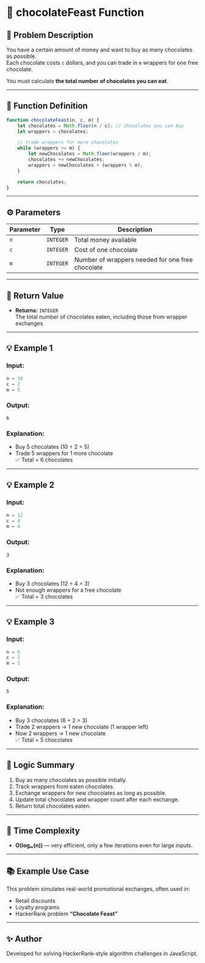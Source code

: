 # 🍫 chocolateFeast Function

## 🧩 Problem Description

You have a certain amount of money and want to buy as many chocolates as possible.  
Each chocolate costs `c` dollars, and you can trade in `m` wrappers for one free chocolate.

You must calculate **the total number of chocolates you can eat**.

---

## 🧠 Function Definition

```javascript
function chocolateFeast(n, c, m) {
    let chocolates = Math.floor(n / c); // chocolates you can buy
    let wrappers = chocolates;

    // trade wrappers for more chocolates
    while (wrappers >= m) {
        let newChocolates = Math.floor(wrappers / m);
        chocolates += newChocolates;
        wrappers = newChocolates + (wrappers % m);
    }

    return chocolates;
}
```

---

## ⚙️ Parameters

| Parameter | Type | Description |
|------------|------|-------------|
| `n` | `INTEGER` | Total money available |
| `c` | `INTEGER` | Cost of one chocolate |
| `m` | `INTEGER` | Number of wrappers needed for one free chocolate |

---

## 🧾 Return Value

- **Returns:** `INTEGER`  
  The total number of chocolates eaten, including those from wrapper exchanges.

---

## 💡 Example 1

### Input:
```javascript
n = 10
c = 2
m = 5
```

### Output:
```
6
```

### Explanation:
- Buy 5 chocolates (10 ÷ 2 = 5)
- Trade 5 wrappers for 1 more chocolate  
✅ Total = 6 chocolates

---

## 💡 Example 2

### Input:
```javascript
n = 12
c = 4
m = 4
```

### Output:
```
3
```

### Explanation:
- Buy 3 chocolates (12 ÷ 4 = 3)
- Not enough wrappers for a free chocolate  
✅ Total = 3 chocolates

---

## 💡 Example 3

### Input:
```javascript
n = 6
c = 2
m = 2
```

### Output:
```
5
```

### Explanation:
- Buy 3 chocolates (6 ÷ 2 = 3)
- Trade 2 wrappers → 1 new chocolate (1 wrapper left)
- Now 2 wrappers → 1 new chocolate  
✅ Total = 5 chocolates

---

## 🧮 Logic Summary

1. Buy as many chocolates as possible initially.
2. Track wrappers from eaten chocolates.
3. Exchange wrappers for new chocolates as long as possible.
4. Update total chocolates and wrapper count after each exchange.
5. Return total chocolates eaten.

---

## 🏁 Time Complexity

- **O(logₘ(n))** — very efficient, only a few iterations even for large inputs.

---

## 📚 Example Use Case

This problem simulates real-world promotional exchanges, often used in:
- Retail discounts  
- Loyalty programs  
- HackerRank problem **“Chocolate Feast”**

---

## ✨ Author
Developed for solving HackerRank-style algorithm challenges in JavaScript.

